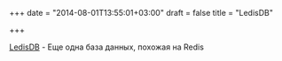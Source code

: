 +++
date = "2014-08-01T13:55:01+03:00"
draft = false
title = "LedisDB"

+++

<p><a href="http://ledisdb.com/">LedisDB</a> - Еще одна база данных, похожая на Redis</p>

